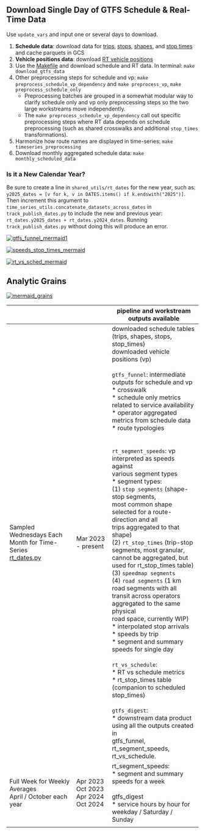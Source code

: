 ## Download Single Day of GTFS Schedule & Real-Time Data

Use `update_vars` and input one or several days to download. 

1. **Schedule data**: download data for [trips](./download_trips.py), [stops](./download_stops.py), [shapes](./download_shapes.py), and [stop times](./download_stop_times.py) and cache parquets in GCS
1. **Vehicle positions data**: download [RT vehicle positions](./download_vehicle_positions.py)
1. Use the [Makefile](./Makefile) and download schedule and RT data. In terminal: `make download_gtfs_data`
1. Other preprocessing steps for schedule and vp: `make preprocess_schedule_vp_dependency` and `make preprocess_vp`, `make preprocess_schedule_only`
   * Preprocessing batches are grouped in a somewhat modular way to clarify schedule only and vp only preprocessing steps so the two large workstreams move independently.
   * The `make preprocess_schedule_vp_dependency` call out specific preprocessing steps where RT data depends on schedule preprocessing (such as shared crosswalks and additional `stop_times` transformations).
1. Harmonize how route names are displayed in time-series: `make timeseries_preprocessing` 
1. Download monthly aggregated schedule data: `make monthly_scheduled_data`

### Is it a New Calendar Year?

Be sure to create a line in `shared_utils/rt_dates` for the new year, such as: `y2025_dates = [v for k, v in DATES.items() if k.endswith("2025")]`. Then increment this argument to `time_series_utils.concatenate_datasets_across_dates` in `track_publish_dates.py` to include the new and previous year: `rt_dates.y2025_dates + rt_dates.y2024_dates`. Running `track_publish_dates.py` without doing this will produce an error.


[![gtfs_funnel_mermaid1](https://mermaid.ink/img/pako:eNqllW9v2jAQxr-K5QlBJWCEhJamW6VSSF9tmlS0SQtVZJILsWrsyHZKadXvPicpJLQFNu0FSYh_z92T8597xqGIALu40-nMuKaagYtupt4t8jLOgaHWDwmpFCEoRfniZMYLsNF4nnGEKKfaRcUjQk2dwBKaLmrOiYJmu_72J5GUzBmo5hY3Q6mkSyLX14IJmes-TQbewLvaSCtiCo-6onq93ntkJGQEch_EKId9YwpCwaNdH553NhnVGA1S0x0kjuNmOfyS38zlpdGY8RlfSJImaDoqB8uryubl60isOBPEON2ERihkRKkxxCiKUUwZc1_L8AGhQklTvaEKk3nKDXdltfxNhkAbVHXT9d2J67qvwk7nElV4IfEL7s4wJv378QRYClJ16TIVUgcqTCDKGLyGv6jgUT23SkgKx5OP_BL8MpeXv25uh86_2ygD1HxcWzUbWpQlOGTi2i-w__GQ62sWxjulMIOBpsu_KMfYr-C9LsZ9_6CRUr6rWVGdBBGVEGoqOPqKpjKDzx5hCu5qvid13w-Q0JBBkApFc9Vx-5N-yzc7KSQauPkdjbCrzuNN_If0zTxcbNY38GjzuN1N1fcGaf2Uqk3FG59ju1UrcrBbmINfOO4ftPKQ7rMwKT_NJDbMPUAaZCo_Co_X0ykk0QoYK_weVXg5X0YvZXtX0WRg5ooB4Vm6G7W2HLxC51mFi_yIBK5AHjfRz3kORILS5k4XyVzIfFq_X42H9nZaq9Pxo3oKs8KJFjIIpVBqRdh97Zj7IOuNsblFg4WOVRARbfqQNjVfB1oEQi4Ip0_kg5l-vxJv_CJELq3r0DbF-9WJ23gJckloZLpp0eNmuOh9M-yaxwhikjE9w6ZRGJRkWtyueYhdbfZiG0uRLRLsxvmebOMsNeZhTIkpxnL7NiX8txDVf4ioqdC3sn8XbbxgsPuMH7HbGfa79rndP3fss6F93recNl5j1z7tWs5g6Jw6jjXoDR3rpY2fiqhWt2-Zztizzmzb0M6Z8_IHVGx2Qw?type=png)](https://mermaid.live/edit#pako:eNqllW9v2jAQxr-K5QlBJWCEhJamW6VSSF9tmlS0SQtVZJILsWrsyHZKadXvPicpJLQFNu0FSYh_z92T8597xqGIALu40-nMuKaagYtupt4t8jLOgaHWDwmpFCEoRfniZMYLsNF4nnGEKKfaRcUjQk2dwBKaLmrOiYJmu_72J5GUzBmo5hY3Q6mkSyLX14IJmes-TQbewLvaSCtiCo-6onq93ntkJGQEch_EKId9YwpCwaNdH553NhnVGA1S0x0kjuNmOfyS38zlpdGY8RlfSJImaDoqB8uryubl60isOBPEON2ERihkRKkxxCiKUUwZc1_L8AGhQklTvaEKk3nKDXdltfxNhkAbVHXT9d2J67qvwk7nElV4IfEL7s4wJv378QRYClJ16TIVUgcqTCDKGLyGv6jgUT23SkgKx5OP_BL8MpeXv25uh86_2ygD1HxcWzUbWpQlOGTi2i-w__GQ62sWxjulMIOBpsu_KMfYr-C9LsZ9_6CRUr6rWVGdBBGVEGoqOPqKpjKDzx5hCu5qvid13w-Q0JBBkApFc9Vx-5N-yzc7KSQauPkdjbCrzuNN_If0zTxcbNY38GjzuN1N1fcGaf2Uqk3FG59ju1UrcrBbmINfOO4ftPKQ7rMwKT_NJDbMPUAaZCo_Co_X0ykk0QoYK_weVXg5X0YvZXtX0WRg5ooB4Vm6G7W2HLxC51mFi_yIBK5AHjfRz3kORILS5k4XyVzIfFq_X42H9nZaq9Pxo3oKs8KJFjIIpVBqRdh97Zj7IOuNsblFg4WOVRARbfqQNjVfB1oEQi4Ip0_kg5l-vxJv_CJELq3r0DbF-9WJ23gJckloZLpp0eNmuOh9M-yaxwhikjE9w6ZRGJRkWtyueYhdbfZiG0uRLRLsxvmebOMsNeZhTIkpxnL7NiX8txDVf4ioqdC3sn8XbbxgsPuMH7HbGfa79rndP3fss6F93recNl5j1z7tWs5g6Jw6jjXoDR3rpY2fiqhWt2-Zztizzmzb0M6Z8_IHVGx2Qw)


[![speeds_stop_times_mermaid](https://mermaid.ink/img/pako:eNqlVV1v2jAU_SuWJwSTgPERCqTapEJh07buYUV7WEDITW7AmmNHttOWVvz3OU5YkkK7Lx7A-J577_Hxsf2IfREAdnGr1VpyTTUDF31doGvYRMA1uo4BAoUID-ysFjFa0AjUktuEWu1xyRGinGoX2SFCdb2FCOouqt8QBfVmefYbkZTcMFD1X3ATiiWNiNxNBRMyzXs1G8wH84tDaoFYwL0uUJ1O5xgyETIA-RyIUQ7PxRT4ggdVHvP5cDYpYTRITSuQMAzrWXif_pivfa225EseMnHnb4nUaDHJACq52UgSb5HKxKUPcCiMkM-IUpcQoiBEIWXMzUU4gVC-pLE-oCzFU6isyWIXQw6dT-f98bSJlJbiB7gp9ZToIfOi2_D8RK-V2eR1nq3a8W712nXdvGerhYqE9EMYQ9qEkM3SqTUM6N0T1IVXKboyBYPwvMBMTGsFDPy_6C44ZJ1jkEhtSQx1VWJRAJXIpmNCpXGyBGT2WVGlU38XMOJLoZQtaZdQYufZ8lVqq_OydtkIeHCYLPbaHqB1TGNIzVdOmjY8DoaP0utbw1rYBkdLfqrlZcOj3PgwFozonBSRkt4S9tvcWcMr45VtmhKsZp6jA82TK0ovgVyGfHlFl3kjj6y1Md7bimS2QcmVx_ymJU_MbPx9wyO3IMkGDmUywsfWKG3YB08KxhLTmfINg4Ds3uQTUcI0Nf9L7sj2R4rEiBlQ-YJJM0Ivi2MuyVMe_FiVReY-t6h_keVTSZYkSu-9P5Dl83_IsipRuPIK8us7qrcpwJxdKvjKsps9WcMXT_lbCBIG68rKizOUS4mbOAIZERqYF8m-D0ts340lds0wgJAYpktsLlkDJYkW1zvuY1fLBJo4iQNzIi4pMVsRYTc0BjezEFAt5FX2ytnHroljwrH7iO-x2xr12v1xvzd2-sNRf9zrOk28w27_rN11BiPnzHG6g87I6e6b-EEIU7Xb7nXNu9HpDvt9g3aGji333QZty_1PICdHvQ?type=png)](https://mermaid.live/edit#pako:eNqlVV1v2jAU_SuWJwSTgPERCqTapEJh07buYUV7WEDITW7AmmNHttOWVvz3OU5YkkK7Lx7A-J577_Hxsf2IfREAdnGr1VpyTTUDF31doGvYRMA1uo4BAoUID-ysFjFa0AjUktuEWu1xyRGinGoX2SFCdb2FCOouqt8QBfVmefYbkZTcMFD1X3ATiiWNiNxNBRMyzXs1G8wH84tDaoFYwL0uUJ1O5xgyETIA-RyIUQ7PxRT4ggdVHvP5cDYpYTRITSuQMAzrWXif_pivfa225EseMnHnb4nUaDHJACq52UgSb5HKxKUPcCiMkM-IUpcQoiBEIWXMzUU4gVC-pLE-oCzFU6isyWIXQw6dT-f98bSJlJbiB7gp9ZToIfOi2_D8RK-V2eR1nq3a8W712nXdvGerhYqE9EMYQ9qEkM3SqTUM6N0T1IVXKboyBYPwvMBMTGsFDPy_6C44ZJ1jkEhtSQx1VWJRAJXIpmNCpXGyBGT2WVGlU38XMOJLoZQtaZdQYufZ8lVqq_OydtkIeHCYLPbaHqB1TGNIzVdOmjY8DoaP0utbw1rYBkdLfqrlZcOj3PgwFozonBSRkt4S9tvcWcMr45VtmhKsZp6jA82TK0ovgVyGfHlFl3kjj6y1Md7bimS2QcmVx_ymJU_MbPx9wyO3IMkGDmUywsfWKG3YB08KxhLTmfINg4Ds3uQTUcI0Nf9L7sj2R4rEiBlQ-YJJM0Ivi2MuyVMe_FiVReY-t6h_keVTSZYkSu-9P5Dl83_IsipRuPIK8us7qrcpwJxdKvjKsps9WcMXT_lbCBIG68rKizOUS4mbOAIZERqYF8m-D0ts340lds0wgJAYpktsLlkDJYkW1zvuY1fLBJo4iQNzIi4pMVsRYTc0BjezEFAt5FX2ytnHroljwrH7iO-x2xr12v1xvzd2-sNRf9zrOk28w27_rN11BiPnzHG6g87I6e6b-EEIU7Xb7nXNu9HpDvt9g3aGji333QZty_1PICdHvQ)

[![rt_vs_sched_mermaid](https://mermaid.ink/img/pako:eNqFVG1vmzAQ_iuWpyidlEQhIU1KpUlNm2zqlnZao30YVMiBA7yCjWzTllb57zNQCqjNygewfM9z99wL94w97gO28HA4dJiiKgYL_dqie4luvAj8LAa0ASWoJx1WYnq9Z4chRBlVFiqPCPVVBAn0LdTfEQn9Qfv2NxGU7GKQ_Ve4NqWCJkTk5zzmouB9Ws3Ws_VZTW0QW3hUDWo8Hr-FLLnwQRwCxZTBIZsEjzO_q2O9nq-WLYwCoWgHEgRBvzLvi49-7Xs9hzksiPmDFxGh0HZZAWS2CwVJIyRfilm7RciLiZQXECA_QAGNY-ulBO8gpCdoqmpUKbAIV-PObN2fVN5alqV9DYdfUGMrntWRzVMQRHHh1jp8Vyqi5CjNbz9rXhXhtOEtbRmRFNpOVy3zuS0VTw9ZL0qrq2hy0MHaDlUg3TvIXS5CwugTUZQz1xNcygcS33V4rYRW5dUPu04EFbmjpBrRVxIiYSggJAreqcemIQueKXB9KsArwnf9nNZFBubXx9eGXp2db68rPlJ5qocjpCBbNShUyFRnRWL0l1OGFEe7LAhAgK95xJfvSPtqFxZXQpgAU4db-u3IrqQ3obutLDhdyqVdBX2gKmopbkrWhXekl5yYsxCkQuVgID1QL9m_ifS90taJlDepbE4R-l9l7yGinu5NyiUtmiLbs35l36duJouFcrA41xrz4Vh0KYWTnwXto4GoCS359RUe4AREQqiv12m56RxcbkAHW_roQ0CyWDlYrwsNJZniNznzsKVEBgOcpb6WdUGJLkKCrYDEUt-CT_Vfu6lWdLmpBzglDFvP-BFbw8VkND2ZTk7M6XwxPZkY5gDn2JoejwxztjCPTdOYjRemsR_gJ861V2M0MfQGHBvz6VSjzblZuvtTGsuQ-39p7tDM?type=png)](https://mermaid.live/edit#pako:eNqFVG1vmzAQ_iuWpyidlEQhIU1KpUlNm2zqlnZao30YVMiBA7yCjWzTllb57zNQCqjNygewfM9z99wL94w97gO28HA4dJiiKgYL_dqie4luvAj8LAa0ASWoJx1WYnq9Z4chRBlVFiqPCPVVBAn0LdTfEQn9Qfv2NxGU7GKQ_Ve4NqWCJkTk5zzmouB9Ws3Ws_VZTW0QW3hUDWo8Hr-FLLnwQRwCxZTBIZsEjzO_q2O9nq-WLYwCoWgHEgRBvzLvi49-7Xs9hzksiPmDFxGh0HZZAWS2CwVJIyRfilm7RciLiZQXECA_QAGNY-ulBO8gpCdoqmpUKbAIV-PObN2fVN5alqV9DYdfUGMrntWRzVMQRHHh1jp8Vyqi5CjNbz9rXhXhtOEtbRmRFNpOVy3zuS0VTw9ZL0qrq2hy0MHaDlUg3TvIXS5CwugTUZQz1xNcygcS33V4rYRW5dUPu04EFbmjpBrRVxIiYSggJAreqcemIQueKXB9KsArwnf9nNZFBubXx9eGXp2db68rPlJ5qocjpCBbNShUyFRnRWL0l1OGFEe7LAhAgK95xJfvSPtqFxZXQpgAU4db-u3IrqQ3obutLDhdyqVdBX2gKmopbkrWhXekl5yYsxCkQuVgID1QL9m_ifS90taJlDepbE4R-l9l7yGinu5NyiUtmiLbs35l36duJouFcrA41xrz4Vh0KYWTnwXto4GoCS359RUe4AREQqiv12m56RxcbkAHW_roQ0CyWDlYrwsNJZniNznzsKVEBgOcpb6WdUGJLkKCrYDEUt-CT_Vfu6lWdLmpBzglDFvP-BFbw8VkND2ZTk7M6XwxPZkY5gDn2JoejwxztjCPTdOYjRemsR_gJ861V2M0MfQGHBvz6VSjzblZuvtTGsuQ-39p7tDM)

## Analytic Grains
[![mermaid_grains](https://mermaid.ink/img/pako:eNqNVttu4zYQ_RWCReAUsAJJtmtHDwWSdeQ-tECRDYqgsrGgxZFNVCJVksquN8i_lxTlmPKlWT_YFufMmTPD4VCvOBcUcIKDIFhyzXQJCVo8pZ_RHSflTrNcoT9ZDSXjgBaSMK6WvMVeXb0uOUKMM52g9i9CA72FCgYJGqyJgsHQX_2LSEbWJajBO9yYaskqInefRCmk9fvpYZJO0ru96wHxBN_0ARWG4SnkXkgK8hLIZnDJpiAXnPZ1pOn04d7DaJCa9SBFUQyc-c3-mK-3q6slX_KiFF_zLZEa_f7oAHlJlJpDgSTkGhWsLJMu0yN7zmRewh7RajjDEHeA9DYNH2Ib0kJUs95IUm-RYnxjSCjZOcM-B4TuMpVvgTYlrFAQ_IruokyKRkNAmeVlgq88sIPEmahBEi1k33ZjjaNMaVGv9hLs5z57gS2zWdRCMcupXLD7KFOwqYBrpGoAqg4-RyKCDtfnjToWcp2pLakhsKFRB_XI7PKX_fLq5yRJuqr6XKQl-xSRjLyY7DbwsSZLWxMmV4ax3YUD9ozK9XVGyhJpyepLQh-fWq1Iswp8oT7butO5znw00vYo_ZiQ3JTLplaRgwYPF_1TXQidd6HzoxKhD_ftC6OetjOa6LXpO0LP1CRCF_XQTg-9uGX2jJsxQ4NKF3n-rkbBvw3w_IN6OWmmoZvKTpMPk135znFve9TR_nTUfinm1uFFof55nP_feZw7SOyOnHsYHdH4DeXL69B7BcDpydSwTqZkkoHyhaZnFHnWljiNskpwvY0CM3MiJ-3RtJ0mdqpS9h1c8RAnlzq9I4odUewT-fEeHWx0LKqv_tBMlJioZnyhlvZsUy7OzbeFm2-LKLMH2ApBZLORsLF8Wji6VstidOoVn9Tsxwnala6cXoe5sriK_PauGNVSmKsAThI7t8EthZ_589Ft8Nx1n1eHZ2fo3QFeBITwEFcgK8KoeYlo7_Ulbu_7JU7MXwoFaUq9xOZyNFDSaPF5x3OcaNnAEJtwmy1OClIq89TUdrvmjBi91ftqTfjfQvSecfKKv-FkEt6MJ-PpLJrFt-E0vp0O8Q4ncRzdjEaTX6bhZDqehrPJ2xB_bwnM-ng6uh3P4nEYz8JoEg0xUGay-sO9BLXvQm__Ae0gtOI?type=png)](https://mermaid.live/edit#pako:eNqNVttu4zYQ_RWCReAUsAJJtmtHDwWSdeQ-tECRDYqgsrGgxZFNVCJVksquN8i_lxTlmPKlWT_YFufMmTPD4VCvOBcUcIKDIFhyzXQJCVo8pZ_RHSflTrNcoT9ZDSXjgBaSMK6WvMVeXb0uOUKMM52g9i9CA72FCgYJGqyJgsHQX_2LSEbWJajBO9yYaskqInefRCmk9fvpYZJO0ru96wHxBN_0ARWG4SnkXkgK8hLIZnDJpiAXnPZ1pOn04d7DaJCa9SBFUQyc-c3-mK-3q6slX_KiFF_zLZEa_f7oAHlJlJpDgSTkGhWsLJMu0yN7zmRewh7RajjDEHeA9DYNH2Ib0kJUs95IUm-RYnxjSCjZOcM-B4TuMpVvgTYlrFAQ_IruokyKRkNAmeVlgq88sIPEmahBEi1k33ZjjaNMaVGv9hLs5z57gS2zWdRCMcupXLD7KFOwqYBrpGoAqg4-RyKCDtfnjToWcp2pLakhsKFRB_XI7PKX_fLq5yRJuqr6XKQl-xSRjLyY7DbwsSZLWxMmV4ax3YUD9ozK9XVGyhJpyepLQh-fWq1Iswp8oT7butO5znw00vYo_ZiQ3JTLplaRgwYPF_1TXQidd6HzoxKhD_ftC6OetjOa6LXpO0LP1CRCF_XQTg-9uGX2jJsxQ4NKF3n-rkbBvw3w_IN6OWmmoZvKTpMPk135znFve9TR_nTUfinm1uFFof55nP_feZw7SOyOnHsYHdH4DeXL69B7BcDpydSwTqZkkoHyhaZnFHnWljiNskpwvY0CM3MiJ-3RtJ0mdqpS9h1c8RAnlzq9I4odUewT-fEeHWx0LKqv_tBMlJioZnyhlvZsUy7OzbeFm2-LKLMH2ApBZLORsLF8Wji6VstidOoVn9Tsxwnala6cXoe5sriK_PauGNVSmKsAThI7t8EthZ_589Ft8Nx1n1eHZ2fo3QFeBITwEFcgK8KoeYlo7_Ulbu_7JU7MXwoFaUq9xOZyNFDSaPF5x3OcaNnAEJtwmy1OClIq89TUdrvmjBi91ftqTfjfQvSecfKKv-FkEt6MJ-PpLJrFt-E0vp0O8Q4ncRzdjEaTX6bhZDqehrPJ2xB_bwnM-ng6uh3P4nEYz8JoEg0xUGay-sO9BLXvQm__Ae0gtOI)


|  |  | pipeline and workstream outputs available |
|---|---|---|
| Sampled Wednesdays Each Month for Time-Series<br>[rt_dates.py](../_shared_utils/shared_utils/rt_dates.py) | Mar 2023 - present | downloaded schedule tables (trips, shapes, stops, stop_times)<br>downloaded vehicle positions (vp)<br><br>`gtfs_funnel`: intermediate outputs for schedule and vp<br>* crosswalk<br>* schedule only metrics related to service availability<br>* operator aggregated metrics from schedule data<br>* route typologies<br><br><br>`rt_segment_speeds`: vp interpreted as speeds against <br>various segment types<br>* segment types: <br>(1) `stop segments` (shape-stop segments,<br>most common shape selected for a route-direction and all <br>trips aggregated to that shape)<br>(2) `rt_stop_times` (trip-stop segments, most granular, <br>cannot be aggregated, but used for rt_stop_times table)<br>(3) `speedmap segments`<br>(4) `road segments` (1 km road segments with all <br>transit across operators aggregated to the same physical <br>road space, currently WIP)<br>* interpolated stop arrivals <br>* speeds by trip<br>* segment and summary speeds for single day<br><br>`rt_vs_schedule`: <br>* RT vs schedule metrics<br>* rt_stop_times table (companion to scheduled stop_times)<br><br>`gtfs_digest`:<br>* downstream data product using all the outputs created in <br>gtfs_funnel, rt_segment_speeds, rt_vs_schedule. |
| Full Week for Weekly Averages<br>April / October each year | Apr 2023<br>Oct 2023<br>Apr 2024<br>Oct 2024 | rt_segment_speeds:<br>* segment and summary speeds for a week<br><br>gtfs_digest<br>* service hours by hour for weekday / Saturday / Sunday |
|  |  |  |